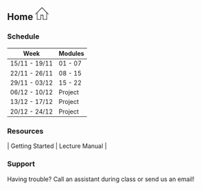 ## Home ![Home](img/home.jpg)

### Schedule

| Week          | Modules | 
|---------------|---------|
| 15/11 - 19/11 | 01 - 07 |
| 22/11 - 26/11 | 08 - 15 |
| 29/11 - 03/12 | 15 - 22 |
| 06/12 - 10/12 | Project | 
| 13/12 - 17/12 | Project |
| 20/12 - 24/12 | Project |

### Resources

| Getting Started | Lecture Manual |

### Support

Having trouble? Call an assistant during class or send us an email!
